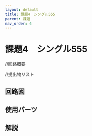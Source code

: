 ```yaml
---
layout: default
title: 課題4　シングル555
parent: 課題
nav_order: 4
---
```


# 課題4　シングル555
//回路概要

//提出物リスト

## 回路図


## 使用パーツ

## 解説